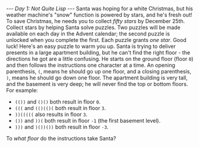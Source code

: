 *--- Day 1: Not Quite Lisp ---*
Santa was hoping for a white Christmas, but his weather machine's "snow" function is powered by stars, and he's fresh out!  To save Christmas, he needs you to collect _fifty stars_ by December 25th.
Collect stars by helping Santa solve puzzles.  Two puzzles will be made available on each day in the Advent calendar; the second puzzle is unlocked when you complete the first.  Each puzzle grants _one star_. Good luck!
Here's an easy puzzle to warm you up.
Santa is trying to deliver presents in a large apartment building, but he can't find the right floor - the directions he got are a little confusing. He starts on the ground floor (floor `0`) and then follows the instructions one character at a time.
An opening parenthesis, `(`, means he should go up one floor, and a closing parenthesis, `)`, means he should go down one floor.
The apartment building is very tall, and the basement is very deep; he will never find the top or bottom floors.
For example:

- `(())` and `()()` both result in floor `0`.
- `(((` and `(()(()(` both result in floor `3`.
- `))(((((` also results in floor `3`.
- `())` and `))(` both result in floor `-1` (the first basement level).
- `)))` and `)())())` both result in floor `-3`.

To _what floor_ do the instructions take Santa?

